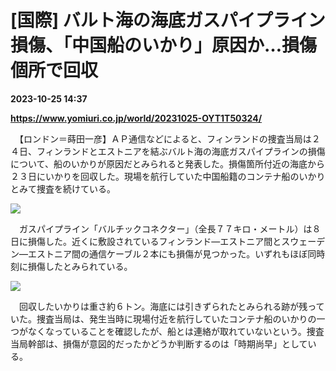 # [国際] バルト海の海底ガスパイプライン損傷、「中国船のいかり」原因か…損傷個所で回収

**2023-10-25 14:37**

**https://www.yomiuri.co.jp/world/20231025-OYT1T50324/**

　【ロンドン＝蒔田一彦】ＡＰ通信などによると、フィンランドの捜査当局は２４日、フィンランドとエストニアを結ぶバルト海の海底ガスパイプラインの損傷について、船のいかりが原因だとみられると発表した。損傷箇所付近の海底から２３日にいかりを回収した。現場を航行していた中国船籍のコンテナ船のいかりとみて捜査を続けている。

[![](https://www.yomiuri.co.jp/media/2023/10/20231025-OYT1I50207-1.jpg)](https://www.yomiuri.co.jp/pluralphoto/20231025-OYT1I50207/)

　ガスパイプライン「バルチックコネクター」（全長７７キロ・メートル）は８日に損傷した。近くに敷設されているフィンランド―エストニア間とスウェーデン―エストニア間の通信ケーブル２本にも損傷が見つかった。いずれもほぼ同時刻に損傷したとみられている。

[![](https://www.yomiuri.co.jp/media/2023/10/20231025-OYT1I50208-1.jpg)](https://www.yomiuri.co.jp/pluralphoto/20231025-OYT1I50208/)

　回収したいかりは重さ約６トン。海底には引きずられたとみられる跡が残っていた。捜査当局は、発生当時に現場付近を航行していたコンテナ船のいかりの一つがなくなっていることを確認したが、船とは連絡が取れていないという。捜査当局幹部は、損傷が意図的だったかどうか判断するのは「時期尚早」としている。